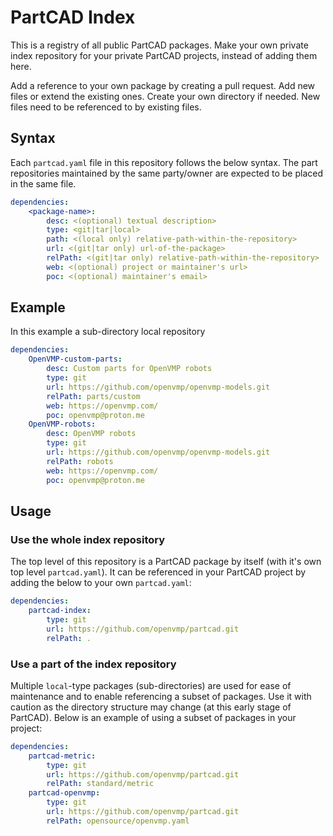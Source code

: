 # PartCAD Index

This is a registry of all public PartCAD packages.
Make your own private index repository for your private PartCAD projects,
instead of adding them here.

Add a reference to your own package by creating a pull request.
Add new files or extend the existing ones. Create your own directory if needed.
New files need to be referenced to by existing files.

## Syntax

Each `partcad.yaml` file in this repository follows the below syntax.
The part repositories maintained by the same party/owner are expected
to be placed in the same file.

```yaml
dependencies:
    <package-name>:
        desc: <(optional) textual description>
        type: <git|tar|local>
        path: <(local only) relative-path-within-the-repository>
        url: <(git|tar only) url-of-the-package>
        relPath: <(git|tar only) relative-path-within-the-repository>
        web: <(optional) project or maintainer's url>
        poc: <(optional) maintainer's email>
```

## Example

In this example a sub-directory  local repository 

```yaml
dependencies:
    OpenVMP-custom-parts:
        desc: Custom parts for OpenVMP robots
        type: git
        url: https://github.com/openvmp/openvmp-models.git
        relPath: parts/custom
        web: https://openvmp.com/
        poc: openvmp@proton.me
    OpenVMP-robots:
        desc: OpenVMP robots
        type: git
        url: https://github.com/openvmp/openvmp-models.git
        relPath: robots
        web: https://openvmp.com/
        poc: openvmp@proton.me
```

## Usage

### Use the whole index repository

The top level of this repository is a PartCAD package by itself
(with it's own top level `partcad.yaml`).
It can be referenced in your PartCAD project by adding the below
to your own `partcad.yaml`:

```yaml
dependencies:
    partcad-index:
        type: git
        url: https://github.com/openvmp/partcad.git
        relPath: .
```

### Use a part of the index repository

Multiple `local`-type packages (sub-directories) are used
for ease of maintenance and to enable referencing a subset of packages.
Use it with caution as the directory structure may change
(at this early stage of PartCAD).
Below is an example of using a subset of packages in your project:

```yaml
dependencies:
    partcad-metric:
        type: git
        url: https://github.com/openvmp/partcad.git
        relPath: standard/metric
    partcad-openvmp:
        type: git
        url: https://github.com/openvmp/partcad.git
        relPath: opensource/openvmp.yaml
```

